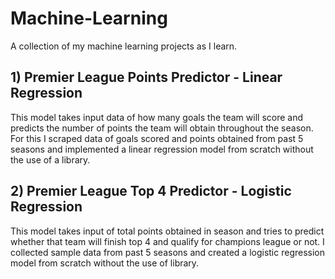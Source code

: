 # Machine-Learning
A collection of my machine learning projects as I learn.

## 1) Premier League Points Predictor - Linear Regression
This model takes input data of how many goals the team will score and predicts the number of points the team will obtain throughout the season. For this I scraped data of goals scored and points obtained from past 5 seasons and implemented a linear regression model from scratch without the use of a library.

## 2) Premier League Top 4 Predictor - Logistic Regression
This model takes input of total points obtained in season and tries to predict whether that team will finish top 4 and qualify for champions league or not. I collected sample data from past 5 seasons and created a logistic regression model from scratch without the use of library.
